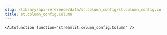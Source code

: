 ```yaml
---
slug: /library/api-reference/data/st.column_config/st.column_config.column
title: st.column_config.Column
---
```


`<Autofunction function="streamlit.column_config.Column" />`